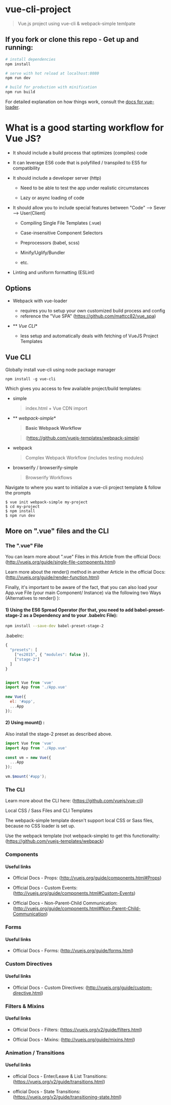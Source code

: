 # vue-cli-project

> Vue.js project using vue-cli & webpack-simple temlpate

## If you fork or clone this repo - Get up and running:

``` bash
# install dependencies
npm install

# serve with hot reload at localhost:8080
npm run dev

# build for production with minification
npm run build
```

For detailed explanation on how things work, consult the [docs for vue-loader](http://vuejs.github.io/vue-loader).


# What is a good starting workflow for Vue JS?

- It should include a build process that optimizes (compiles) code
- It can leverage ES6 code that is polyfilled / transpiled to ES5 for compatibility
- It should include a developer server (http)
   
   - Need to be able to test the app under realistic circumstances
   
   - Lazy or async loading of code

- It should allow you to include special features between "Code" --> Sever --> User(Client)
   
   - Compiling Single File Templates (.vue)
   
   - Case-insensitive Component Selectors
   
   - Preprocessors (babel, scss)
   
   - Minify/Uglify/Bundler
   
   - etc.

- Linting and uniform formatting (ESLint)

## Options

+ Webpack with vue-loader

    - requires you to setup your own customized build process and config
    - reference the "Vue SPA" (https://github.com/mattcc82/vue_spa)

+ ** *Vue CLI**

    - less setup and automatically deals with fetching of VueJS Project Templates

## Vue CLI

Globally install vue-cli using node package manager

```
npm install -g vue-cli
```

Which gives you access to few available project/build templates:

- simple

    > index.html + Vue CDN import

- ** *webpack-simple**

    > **Basic Webpack Workflow**
    
    > (https://github.com/vuejs-templates/webpack-simple)

- webpack

    > Complex Webpack Workflow (includes testing modules)

- browserify / browserify-simple

    > Browserify Workflows

Navigate to where you want to initialize a vue-cli project template & follow the prompts

```
$ vue init webpack-simple my-project
$ cd my-project
$ npm install
$ npm run dev
```

## More on ".vue" files and the CLI

### The ".vue" File

You can learn more about ".vue" Files in this Article from the official Docs: (http://vuejs.org/guide/single-file-components.html)

Learn more about the render()  method in another Article in the official Docs: (http://vuejs.org/guide/render-function.html)

Finally, it's important to be aware of the fact, that you can also load your App.vue File (your main Component/ Instance) via the following two Ways (Alternatives to render() ):

#### 1) Using the ES6 Spread Operator (for that, you need to add babel-preset-stage-2 as a Dependency and to your .babelrc File):

```bash
npm install --save-dev babel-preset-stage-2 
```

.babelrc:

```javascript
{
  "presets": [
    ["es2015", { "modules": false }],
    ["stage-2"]
  ]
}


import Vue from 'vue'
import App from './App.vue'
 
new Vue({
  el: '#app',
  ...App
});
```

#### 2) Using mount() :

Also install the stage-2 preset as described above.

```javascript
import Vue from 'vue'
import App from './App.vue'
 
const vm = new Vue({
  ...App
});
 
vm.$mount('#app');
```

### The CLI

Learn more about the CLI here: (https://github.com/vuejs/vue-cli)

Local CSS / Sass Files and CLI Templates

The webpack-simple template doesn't support local CSS or Sass files, because no CSS loader is set up.

Use the webpack template (not webpack-simple) to get this functionality: (https://github.com/vuejs-templates/webpack)

### Components

#### Useful links

- Official Docs - Props: (http://vuejs.org/guide/components.html#Props)

- Official Docs - Custom Events: (http://vuejs.org/guide/components.html#Custom-Events)

- Official Docs - Non-Parent-Child Communication: (http://vuejs.org/guide/components.html#Non-Parent-Child-Communication)

### Forms

#### Useful links

- Official Docs - Forms: (http://vuejs.org/guide/forms.html)

### Custom Directives

#### Useful links

- Official Docs - Custom Directives: (http://vuejs.org/guide/custom-directive.html)

### Filters & Mixins

#### Useful links

- Official Docs - Filters: (https://vuejs.org/v2/guide/filters.html)

- Official Docs - Mixins: (http://vuejs.org/guide/mixins.html)

### Animation / Transitions

#### Useful links

- official Docs - Enter/Leave & List Transitions: (https://vuejs.org/v2/guide/transitions.html)

- official Docs - State Transitions: (https://vuejs.org/v2/guide/transitioning-state.html)
